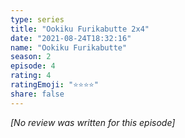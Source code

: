```yaml
---
type: series
title: "Ookiku Furikabutte 2x4"
date: "2021-08-24T18:32:16"
name: "Ookiku Furikabutte"
season: 2
episode: 4
rating: 4
ratingEmoji: "⭐️⭐️⭐️⭐️"
share: false
---
```


_[No review was written for this episode]_
